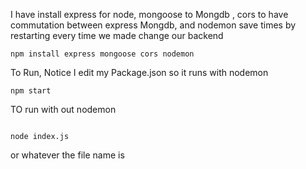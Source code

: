 I have install express for node, mongoose to Mongdb , cors to have commutation between express Mongdb, and nodemon save times by restarting every time we made change our backend

```
npm install express mongoose cors nodemon
```

To Run, Notice I edit my Package.json so it runs with nodemon

```
npm start

```

TO run with out nodemon

```

node index.js

```

or whatever the file name is

```

```
